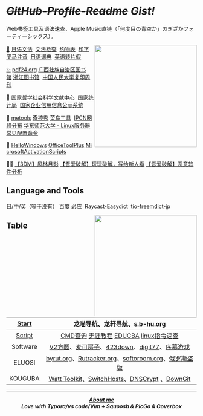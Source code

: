 # <i><s>GitHub-Profile-Readme</s> Gist!</i>

Web书签工具及语法速查、Apple Music直链（「何度目の青空か」のぎざかフォーティーシックス）。 

<a href="https://music.apple.com/cn/album/%E4%BD%95%E5%BA%A6%E7%9B%AE%E3%81%AE%E9%9D%92%E7%A9%BA%E3%81%8B/1537529213?i=1537529214"><img align="right" src="https://fastly.jsdelivr.net/gh/hoochanlon/hoochanlon/pictures/n46.png" width="270 " height="270" /></a>

[🔎](https://wantquotes.net)&nbsp;<a href="https://res.wokanxing.info/jpgramma/index.html" target="_blank">日语文法</a>  &nbsp;<a href="https://so-zou.jp/web-app/text/proofreading/#word0" target="_blank">文法检查</a>   &nbsp;<a href="https://kousei.club/校正・校閲で使う記号・符号［基本的な約物の意/#:~:text=約物一覧［基本的な記号・符号の意味と使い方］%201%201%EF%BC%8Eくぎり符%20文章・語句の区切りを明らかにするもの%E3%80%82%20ex%EF%BC%8E句読点・コンマ・ピリオドなど%202%202%EF%BC%8Eくくり符%20文章・語句の前後をくくるもの%E3%80%82,感嘆符・疑問符など%20記号と符号の違い%20「記号」は広く、言語・文字・各種のしるし・身振りなどを含む%E3%80%82%20「文」は漢字であると同時に、地図では学校を示す記号である%E3%80%82%20「符号」は、文字を除き、図形・音声・光・電波などのしるしについて使うことが多い%E3%80%82%20記号と符号の相違にはあいまいな面もある%E3%80%82%20目印として付けた〇は符号だが、地図上の〇は記号である%E3%80%82%20" target="_blank">约物表</a>  &nbsp;<a href="http://www.kawa.net/works/ajax/romanize/japanese.html" target="_blank">和字罗马注音</a> &nbsp;<a href="https://soukaapp.com/dict/">日语词典</a>  &nbsp;<a href="https://www.sljfaq.org/cgi/e2k_ja.cgi" target="_blank">英语转片假</a>

[✨](https://clibrary.top)&nbsp;<a href="https://tools.pdf24.org" target="_blank">pdf24.org</a>&nbsp;<a href="http://www.gxlib.org.cn" target="_blank">广西壮族自治区图书馆</a>&nbsp;<a href="https://www.zjlib.cn" target="_blank">浙江图书馆</a> &nbsp;<a href="http://rdbk1.ynlib.cn:6251" target="_blank">中国人民大学复印周刊</a>

🔖&nbsp;<a href="https://www.ncpssd.org" target="_blank">国家哲学社会科学文献中心</a>   &nbsp;<a href="https://data.stats.gov.cn/easyquery.htm?cn=C01" target="_blank">国家统计局</a>  &nbsp;<a href="https://www.gsxt.gov.cn/index.html" target="_blank">国家企业信用信息公示系统</a> 

🧰&nbsp;[metools](http://www.metools.info/other/subnetmask160.html)&nbsp;[奇迹秀](https://www.qijishow.com/down/efficiency.html)&nbsp;<a href="https://c.runoob.com" target="_blank">菜鸟工具</a> &nbsp;[IPCN网段分布](http://ipcn.chacuo.net/view/i_CHINANET)&nbsp;[华东师范大学 - Linux服务器常见配置命令](https://meta.ecnu.edu.cn/31/16/c35042a405782/page.htm)

🔐&nbsp;<a href="https://hellowindows.cn" target="_blank">HelloWindows</a>&nbsp;<a href="https://otp.landian.vip" target="_blank">OfficeToolPlus</a>&nbsp;<a href="https://massgrave.dev" target="_blank">MicrosoftActivationScripts </a>

🧙‍♂️ <a href="https://flingtrainer.com">【3DM】风林月影</a>&nbsp;<a href="https://www.52pojie.cn/thread-1358649-1-1.html" target="_blank">【吾爱破解】玩玩破解，写给新人看</a> <a href="https://www.52pojie.cn/thread-1585120-1-1.html">【吾爱破解】恶意软件分析</a> 


 
## Language and Tools

日/中/英（等于没有） [百度](www.baidu.com)&nbsp;[必应](www.bing.com) &nbsp;[Raycast-Easydict](https://github.com/tisfeng/Raycast-Easydict) &nbsp;[tio-freemdict-jp](https://tio.freemdict.com/jp/)

<a><img align="right" src="https://fastly.jsdelivr.net/gh/hoochanlon/hoochanlon/pictures/spy.png" width="270 " height="270" /></a>


## Table

|[Start](https://ss.azad.asia)| [龙喵导航](https://ailongmiao.com)、[龙轩导航](http://ilxdh.com)、[s.b-hu.org](https://s.b-hu.org/lite/) |
| :-----------: | :----------------------------------------------------------: |
|[Script](https://www.explainshell.com)| <a href="http://bcn.bathome.net/s/tool/index.html?" target="_blank" >CMD查询</a> <a href="https://www.learnfk.com/batch-script/batch-script-aliases.html">无涯教程</a>  <a href="https://www.educba.com/powershell-base64">EDUCBA</a> [linux指令速查](https://wangchujiang.com/linux-command/) |
|Software|[V2方圆](https://www.v2fy.com/)、[麦可房子](https://www.macfz.com)、[423down](https://www.423down.com)、[digit77](https://www.digit77.com/iosapps/)、[序幕游戏](xumugame.com)|[克隆窝](https://www.kelongwo.com)、[文档下载助手](https://imwcr.cn/api/GetDocumentText/)、[稻壳阅读器](http://www.daokeyuedu.com)、[Yoco](https://www.52pojie.cn/thread-1678456-1-1.html)、<a href="https://udown.vip" target="_blank">udown</a>|
|ELUOSI| [byrut.org](https://byrut.org/)、[Rutracker.org](https://Rutracker.org)、[softoroom.org](https://softoroom.org)、[俄罗斯盗版](http://www.zhuoju.xyz/thread-135154-1-1.html) |
|KOUGUBA| [Watt Toolkit](https://steampp.net)、[SwitchHosts](https://github.com/oldj/SwitchHosts)、[DNSCrypt](https://github.com/DNSCrypt/dnscrypt-proxy) 、[DownGit](https://minhaskamal.github.io/DownGit/#/home)|


---

 <div align="center">

 <b><i><a href="https://hoochanlon.github.io/hoochanlon" target="_blank">About me</a></i></b> <br>
 <b><i>Love with Typora/vs code/Vim + Squoosh & PicGo & Coverbox </i></b>

</div>


<!-- 

<a href="#"><img align="right" src="./pictures/wx.png" width="200 " height="200" /></a>

<a href="https://pkeytool.com" target="_blank">PkeyTool</a>

* https://fastly.jsdelivr.net/gh/ cdn加速
* http://coverbox.henry-hu.com 专辑封面

-->
